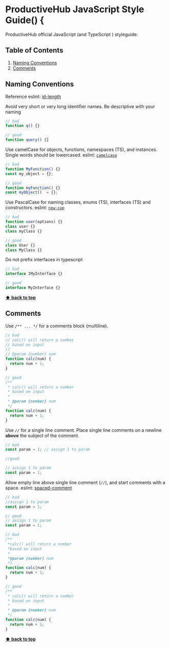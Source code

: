# ProductiveHub JavaScript Style Guide() {

ProductiveHub official JavaScript (and TypeScript ) styleguide.

## Table of Contents

1. [Naming Conventions](#references)
1. [Comments](#comments)



## Naming Conventions

Reference eslint: [id-length](https://eslint.org/docs/rules/id-length)

Avoid very short or very long identifier names. Be descriptive with your naming

```javascript
// bad
function q() {}

// good
function query() {}
```

Use camelCase for objects, functions, namespaces (TS), and instances. Single words should be lowercased. eslint: [`camelcase`](https://eslint.org/docs/rules/camelcase.html)

```javascript
// bad
function MyFunction() {}
const my_object = {};

// good
function myFunction() {}
const myObject()  = {};
```

Use PascalCase for naming classes, enums (TS), interfaces (TS) and constructors. eslint: [`new-cap`](https://eslint.org/docs/rules/new-cap.html)

```javascript
// bad
function user(options) {}
class user {}
class myClass {}

// good
class User {}
class MyClass {}
```

Do not prefix interfaces in typescript

```typescript
// bad
interface IMyInterface {}

// good
interface MyInterface {}
```

**[⬆ back to top](#table-of-contents)**

## Comments

Use `/** ... */` for a comments block (multiline).

```javascript
// bad
// calc() will return a number
// based on input
//
// @param {number} num
function calc(num) {
  return num + 1;
}

// good
/**
 * calc() will return a number
 * based on input
 *
 * @param {number} num
 */
function calc(num) {
  return num + 1;
}
```

Use `//` for a single line comment. Place single line comments on a newline **above** the subject of the comment.

```javascript
// bad
const param = 1; // assign 1 to param

//good

// assign 1 to param
const param = 1;
```

Allow empty line above single line comment (`//`), and start comments with a space. eslint: [spaced-comment](https://eslint.org/docs/rules/spaced-comment)

```javascript
// bad
//assign 1 to param
const param = 1;

// good
// assign 1 to param
const param = 1;

// bad
/**
 *calc() will return a number
 *based on input
 *
 *@param {number} num
 */
function calc(num) {
  return num + 1;
}

// good
/**
 * calc() will return a number
 * based on input
 *
 * @param {number} num
 */
function calc(num) {
  return num + 1;
}
```
**[⬆ back to top](#table-of-contents)**